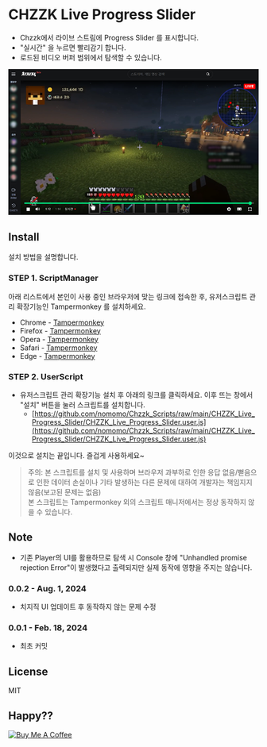 # CHZZK Live Progress Slider

- Chzzk에서 라이브 스트림에 Progress Slider 를 표시합니다.
- "실시간" 을 누르면 빨리감기 합니다.
- 로드된 비디오 버퍼 범위에서 탐색할 수 있습니다.

<img src="https://raw.githubusercontent.com/nomomo/Chzzk_Scripts/main/CHZZK_Live_Progress_Slider/preview.png" />

## Install

설치 방법을 설명합니다.

### STEP 1. ScriptManager

아래 리스트에서 본인이 사용 중인 브라우저에 맞는 링크에 접속한 후, 유저스크립트 관리 확장기능인 Tampermonkey 를 설치하세요.

- Chrome - [Tampermonkey](https://chrome.google.com/webstore/detail/tampermonkey/dhdgffkkebhmkfjojejmpbldmpobfkfo)
- Firefox - [Tampermonkey](https://addons.mozilla.org/ko/firefox/addon/tampermonkey/)
- Opera - [Tampermonkey](https://addons.opera.com/extensions/details/tampermonkey-beta/)
- Safari - [Tampermonkey](https://safari.tampermonkey.net/tampermonkey.safariextz)
- Edge - [Tampermonkey](https://microsoftedge.microsoft.com/addons/detail/tampermonkey/iikmkjmpaadaobahmlepeloendndfphd)

### STEP 2. UserScript

- 유저스크립트 관리 확장기능 설치 후 아래의 링크를 클릭하세요. 이후 뜨는 창에서 "설치" 버튼을 눌러 스크립트를 설치합니다.
  - [https://github.com/nomomo/Chzzk_Scripts/raw/main/CHZZK_Live_Progress_Slider/CHZZK_Live_Progress_Slider.user.js](https://github.com/nomomo/Chzzk_Scripts/raw/main/CHZZK_Live_Progress_Slider/CHZZK_Live_Progress_Slider.user.js)

이것으로 설치는 끝입니다. 즐겁게 사용하세요~

> 주의: 본 스크립트를 설치 및 사용하며 브라우저 과부하로 인한 응답 없음/뻗음으로 인한 데이터 손실이나 기타 발생하는 다른 문제에 대하여 개발자는 책임지지 않음(보고된 문제는 없음)  
> 본 스크립트는 Tampermonkey 외의 스크립트 매니저에서는 정상 동작하지 않을 수 있습니다.

## Note

- 기존 Player의 UI를 활용하므로 탐색 시 Console 창에 "Unhandled promise rejection Error"이 발생했다고 출력되지만 실제 동작에 영향을 주지는 않습니다.

### 0.0.2 - Aug. 1, 2024

- 치지직 UI 업데이트 후 동작하지 않는 문제 수정

### 0.0.1 - Feb. 18, 2024

- 최초 커밋

## License

MIT

## Happy??

<a href="https://www.buymeacoffee.com/nomomo" target="_blank"><img src="https://cdn.buymeacoffee.com/buttons/default-yellow.png" alt="Buy Me A Coffee" height="60"></a>